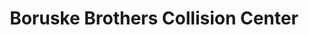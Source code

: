 ---
title: "Boruske Brothers Collision Center"
url: /dayton/boruske-brothers-collision-center/
shop: Autowerkstatt
---